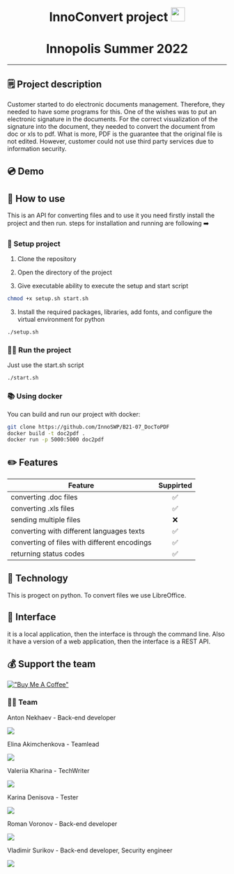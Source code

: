 <h1 align="center">InnoConvert project 
<img src="https://github.com/blackcater/blackcater/raw/main/images/Hi.gif" height="32"/></h1>
<h1 align="center">Innopolis Summer 2022</h1> 

___
## 🗒 Project description 
Customer started to do electronic documents management. Therefore, they needed to have some programs for this. One of the wishes was to put an electronic signature in the documents. For the correct visualization of the signature into the document, they needed to convert the document from doc or xls to pdf. What is more, PDF is the guarantee that the original file is not edited. However, customer could not use third party services due to information security.

## 💿 Demo 


## 🧷 How to use
This is an API for converting files and to use it you need firstly install the project and then run. steps for installation and running are following ➡️ 
### 📌 Setup project

1. Clone the repository

2. Open the directory of the project

2. Give executable ability to execute the setup and start script
``` bash
chmod +x setup.sh start.sh
```

3. Install the required packages, libraries, add fonts, and configure the virtual environment for python
```bash 
./setup.sh
```

### 🤾‍♀️ Run the project
Just use the start.sh script
```bash 
./start.sh
```
### 📚 Using docker 
You can build and run our project with docker:
```bash
git clone https://github.com/InnoSWP/B21-07_DocToPDF
docker build -t doc2pdf .
docker run -p 5000:5000 doc2pdf
```

## ✏️ Features

| Feature                                      | Suppirted | 
|----------------------------------------------|:---------:|
| converting .doc files                        |     ✅     |
| converting .xls files                        |     ✅     |
| sending multiple files                       |     ❌     |
| converting with different languages texts    |     ✅     |
| converting of files with different encodings |     ✅     |
| returning status codes                       |     ✅     |

## 🔧 Technology
This is progect on python. To convert files we use LibreOffice.


## 📱 Interface 
it is a local application, then the interface is through the command line.
Also it have a version of a web application, then the interface is a REST API.

## 💰 Support the team

[!["Buy Me A Coffee"](https://www.buymeacoffee.com/assets/img/custom_images/orange_img.png)](https://www.buymeacoffee.com)

### 🕵🏻 Team
Anton Nekhaev - Back-end developer

[<img src="https://img.shields.io/badge/Telegram-2CA5E0?style=for-the-badge&logo=telegram&logoColor=white">](https://t.me/anekhaev)

Elina Akimchenkova - Teamlead

[<img src="https://img.shields.io/badge/Telegram-2CA5E0?style=for-the-badge&logo=telegram&logoColor=white">](https://t.me/akmchnkv)

Valeriia Kharina - TechWriter

[<img src="https://img.shields.io/badge/Telegram-2CA5E0?style=for-the-badge&logo=telegram&logoColor=white">](https://t.me/exemplerie)

Karina Denisova - Tester

[<img src="https://img.shields.io/badge/Telegram-2CA5E0?style=for-the-badge&logo=telegram&logoColor=white">](https://t.me/karinadenisova)

Roman Voronov - Back-end developer

[<img src="https://img.shields.io/badge/Telegram-2CA5E0?style=for-the-badge&logo=telegram&logoColor=white">](https://t.me/porludom)

Vladimir Surikov - Back-end developer, Security engineer

[<img src="https://img.shields.io/badge/Telegram-2CA5E0?style=for-the-badge&logo=telegram&logoColor=white">](https://t.me/MasterLogick)

